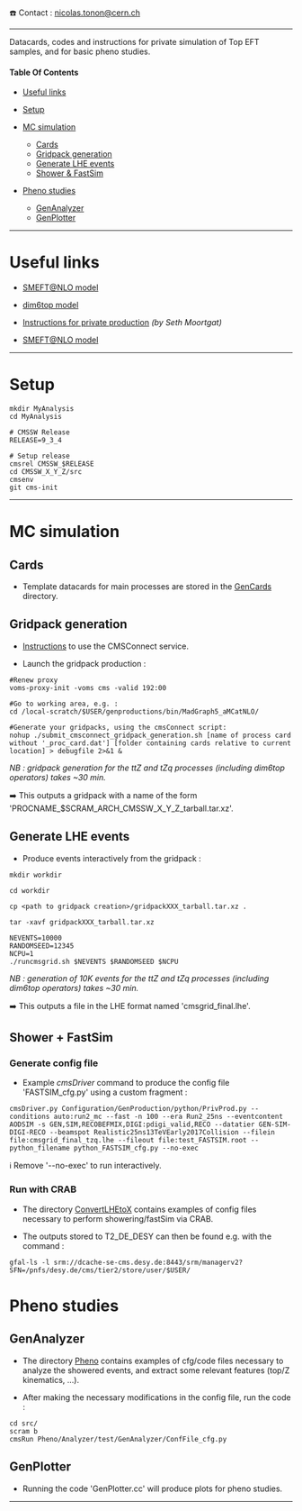 <!-- ```
mkdir MyAnalysis
cd MyAnalysis
```
:information_source: xxx
:arrow_right: xxx
:heavy_exclamation_mark: xxx -->

:telephone: Contact : nicolas.tonon@cern.ch
_____________________________________________________________________________

Datacards, codes and instructions for private simulation of Top EFT samples, and for basic pheno studies.


#### Table Of Contents

* [Useful links](https://github.com/nicolastonon/EFT-Simu-Pheno#Useful-links)

* [Setup](https://github.com/nicolastonon/EFT-Simu-Pheno#Setup)

* [MC simulation](https://github.com/nicolastonon/EFT-Simu-Pheno#MC-simulation)
    * [Cards](https://github.com/nicolastonon/EFT-Simu-Pheno#Cards)
    * [Gridpack generation](https://github.com/nicolastonon/EFT-Simu-Pheno#Gridpack-generation)
    * [Generate LHE events](https://github.com/nicolastonon/EFT-Simu-Pheno#Generate-LHE-events)
    * [Shower & FastSim](https://github.com/nicolastonon/EFT-Simu-Pheno#shower--fastsim)

* [Pheno studies](https://github.com/nicolastonon/EFT-Simu-Pheno#Pheno-studies)
    * [GenAnalyzer](https://github.com/nicolastonon/EFT-Simu-Pheno#GenAnalyzer)
    * [GenPlotter](https://github.com/nicolastonon/EFT-Simu-Pheno#GenPlotter)

_____________________________________________________________________________

# Useful links

- [SMEFT@NLO model](http://feynrules.irmp.ucl.ac.be/wiki/SMEFTatNLO)

- [dim6top model](https://feynrules.irmp.ucl.ac.be/wiki/dim6top)

- [Instructions for private production](https://docs.google.com/document/d/1YghFcqPGS8lx4OIpHWtpNHD8keQQf1vL5XtAP4TJBuo) *(by Seth Moortgat)*

- [SMEFT@NLO model](http://feynrules.irmp.ucl.ac.be/wiki/SMEFTatNLO)

_____________________________________________________________________________

# Setup

```
mkdir MyAnalysis
cd MyAnalysis

# CMSSW Release
RELEASE=9_3_4

# Setup release
cmsrel CMSSW_$RELEASE
cd CMSSW_X_Y_Z/src
cmsenv
git cms-init
```
_____________________________________________________________________________

# MC simulation

## Cards

* Template datacards for main processes are stored in the [GenCards](https://github.com/nicolastonon/EFT-Simu-Pheno/tree/master/GenCards) directory.

## Gridpack generation

- [Instructions](https://twiki.cern.ch/twiki/bin/view/CMSPublic/WorkBookCMSConnect) to use the CMSConnect service.

- Launch the gridpack production :

```
#Renew proxy
voms-proxy-init -voms cms -valid 192:00

#Go to working area, e.g. :
cd /local-scratch/$USER/genproductions/bin/MadGraph5_aMCatNLO/

#Generate your gridpacks, using the cmsConnect script:
nohup ./submit_cmsconnect_gridpack_generation.sh [name of process card without '_proc_card.dat'] [folder containing cards relative to current location] > debugfile 2>&1 &
```

*NB : gridpack generation for the ttZ and tZq processes (including dim6top operators) takes ~30 min.*

:arrow_right: This outputs a gridpack with a name of the form 'PROCNAME_$SCRAM_ARCH_CMSSW_X_Y_Z_tarball.tar.xz'.


## Generate LHE events

- Produce events interactively from the gridpack :

```
mkdir workdir

cd workdir

cp <path to gridpack creation>/gridpackXXX_tarball.tar.xz .

tar -xavf gridpackXXX_tarball.tar.xz

NEVENTS=10000
RANDOMSEED=12345
NCPU=1
./runcmsgrid.sh $NEVENTS $RANDOMSEED $NCPU
```

*NB : generation of 10K events for the ttZ and tZq processes (including dim6top operators) takes ~30 min.*

:arrow_right: This outputs a file in the LHE format named 'cmsgrid_final.lhe'.


## Shower + FastSim

### Generate config file

- Example *cmsDriver* command to produce the config file 'FASTSIM_cfg.py' using a custom fragment :
```
cmsDriver.py Configuration/GenProduction/python/PrivProd.py --conditions auto:run2_mc --fast -n 100 --era Run2_25ns --eventcontent AODSIM -s GEN,SIM,RECOBEFMIX,DIGI:pdigi_valid,RECO --datatier GEN-SIM-DIGI-RECO --beamspot Realistic25ns13TeVEarly2017Collision --filein file:cmsgrid_final_tzq.lhe --fileout file:test_FASTSIM.root --python_filename python_FASTSIM_cfg.py --no-exec
```
:information_source: Remove '--no-exec' to run interactively.

### Run with CRAB

- The directory [ConvertLHEtoX](https://github.com/nicolastonon/EFT-Simu-Pheno/tree/master/ConvertLHEtoX) contains examples of config files necessary to perform showering/fastSim via CRAB.

- The outputs stored to T2_DE_DESY can then be found e.g. with the command :

```
gfal-ls -l srm://dcache-se-cms.desy.de:8443/srm/managerv2?SFN=/pnfs/desy.de/cms/tier2/store/user/$USER/
```


# Pheno studies

## GenAnalyzer

- The directory [Pheno](https://github.com/nicolastonon/EFT-Simu-Pheno/tree/master/Pheno) contains examples of cfg/code files necessary to analyze the showered events, and extract some relevant features (top/Z kinematics, ...).

- After making the necessary modifications in the config file, run the code :
```
cd src/
scram b
cmsRun Pheno/Analyzer/test/GenAnalyzer/ConfFile_cfg.py
```

## GenPlotter

- Running the code 'GenPlotter.cc' will produce plots for pheno studies.

_____________________________________________________________________________
